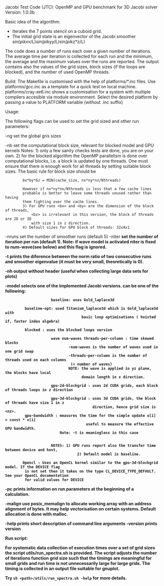 Jacobi Test Code (JTC): OpenMP and GPU benchmark for 3D Jacobi solver
Version: 1.0.3b


Basic idea of the algorithm:

- Iterates the 7 points stencil on a cuboid grid.
- The initial grid state is an eigenvector of the Jacobi smoother
    sin(pi*kx*x/L)*sin(pi*ky*y/L)sin(pi*kz*z/L)

The code does a number of runs each over a given number of iterations.
The average time per iteration is collected for each run and
the minimum, the average and the maximum values over the
runs are reported. The output contains also the values of the grid sizes, block sizes
(if the loops are blocked), and the number of used OpenMP threads.
        
Build: The Makefile is customised with the help of platforms/*.inc
    files.  Use platforms/gcc.inc as a template for a quick test on
    local machine.  platforms/cray-xe6.inc shows a customisation for a
    system with multiple compilers accesible via module environment.
    Select the desired platform by passing a value to PLATFORM
    variable (without .inc suffix)


Usage:

The following flags can be used to set the grid sized and other run parameters:

-ng <nx> <ny> <nz>       set the global gris sizes

-nb <bx> <by> <bz>       set the computational block size, relevant for blocked model and GPU kernels
	Notes:
		1) only a few sanity checks tests are done, you are on your own.
		2) for the blocked algorithm the OpenMP parallelism is done over
            computational blocks, i.e. a block is updated by one threads. 
			One must ensure that there is enough work for all threads by setting suitable
			block sizes.
			The basic rule for block size should be

            bx*by*bz = MIN(cache_size, nx*ny*nz/Nthreads) 
 
            However if nx*ny*nx/Nthreads is less that a few cache lines 
            probable is better to leave some threads unused rather than having 
            them fighting over the cache lines.
            3) For GPU runs <bx> and <by> are the dimension of the block of threads,
                <bz> is irrelevant in this version, the block of threads are 2D or 3D 
				with size 1 in z direction.
			4) Default sizes for GPU block of threads: 32x4x1
                         
-nruns <n>   set the number of smoother runs (default 5)
-niter <b>       set the number of iteration per run (default 1).
Note: if wave model is activated niter is fixed to num-wave(see below) 
         and this flag is ignored. 

-t          prints the diference between the norm ratio of two consecutive
			 runs and smoother eigenvalue (it must be very small, theoretically is 0).

-nh        output without header (useful when collecting large data sets for plots)

-model <name>   selects one of the implemented Jacobi versions.
                         <name> can be one of the following:

                         baseline: uses Gold_laplace3d

			 baseline-opt: used Titanium_laplace3d which is Gold_laplace3d with
                                       basic loop optimisations ( hoisted if, faster index algebra)
                  
			 blocked : uses the blocked loops version

                         wave num-waves threads-per-column : time skewed blocks
                                 -num-waves is the number of waves used in one grid swap
                                 -threads-per-column is the number of threads used on each columns 
                                  (< number of waves)
                                 NOTE: the wave is applied in yz plane, the blocks have local
                                       domain length in x direction.      

                         gpu-2d-blockgrid : uses 2d CUDA grids, each block of threads loops in z direction
                                        
                         gpu-3d-blockgrid : uses 3d CUDA grids, the block of threads have size 1 in z
                                            direction, hence grid size is <nz>.  
			 gpu-bandwidth : measures the time for the simple update u[i] = const * v[i]
                                         useful to measure the effective GPU bandwidth.
			                 Note: -t is meaningless in this case

		                                
                         NOTES: 1) GPU runs report also the transfer time between device and host,
                                     2) Default model is baseline.

 			Opencl : Uses an OpenCL kernel similar to the gpu-3d-blockgrid model. If the DEVICE flag
			 is not set then it takes on the type CL_DEVICE_TYPE_DEFAULT. See your OpenCL documentation 
			 for valid values for DEVICE                           	
				
-pc       prints information on run parameters at the beginning of a calculation.


-malign <n>    use posix_memalign to allocate working array with an address alignment of <n> bytes. 
                         It may help vectorisation on certain systems.
                         Default allocation is done with malloc.

-help                 prints short description of command line arguments
-version            prints version


Run script:

For systematic data collection of execution times over a set of grid
sizes the script utils/run_spectra.sh is provided.  The script adjusts
the number of iterations function grid size such that the timings are
meaningful for small grids and run time is not unnecessarily large for
large grids. The timing is collected in an output file suitable for
gnuplot.

Try `sh <path>/utils/run_spectra.sh -help` for more details.

   



